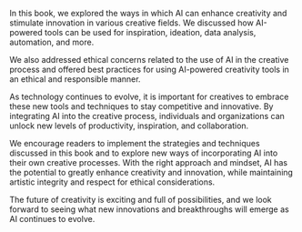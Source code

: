 

In this book, we explored the ways in which AI can enhance creativity and stimulate innovation in various creative fields. We discussed how AI-powered tools can be used for inspiration, ideation, data analysis, automation, and more.

We also addressed ethical concerns related to the use of AI in the creative process and offered best practices for using AI-powered creativity tools in an ethical and responsible manner.

As technology continues to evolve, it is important for creatives to embrace these new tools and techniques to stay competitive and innovative. By integrating AI into the creative process, individuals and organizations can unlock new levels of productivity, inspiration, and collaboration.

We encourage readers to implement the strategies and techniques discussed in this book and to explore new ways of incorporating AI into their own creative processes. With the right approach and mindset, AI has the potential to greatly enhance creativity and innovation, while maintaining artistic integrity and respect for ethical considerations.

The future of creativity is exciting and full of possibilities, and we look forward to seeing what new innovations and breakthroughs will emerge as AI continues to evolve.
